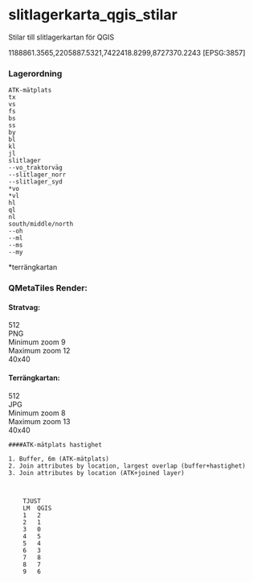 # slitlagerkarta_qgis_stilar

Stilar till slitlagerkartan för QGIS

1188861.3565,2205887.5321,7422418.8299,8727370.2243 [EPSG:3857]

### Lagerordning
	ATK-mätplats
	tx  
	vs  
	fs  
	bs  
	ss  
	by  
	bl  
	kl  
	jl  
	slitlager  
	--vo_traktorväg  
	--slitlager_norr  
	--slitlager_syd    
	*vo  
	*vl  
	hl  
	ql  
	nl  
	south/middle/north
	--oh  
	--ml  
	--ms  
	--my  

*terrängkartan

### QMetaTiles Render:

#### Stratvag:
512  
PNG  
Minimum zoom 9  
Maximum zoom 12  
40x40  

#### Terrängkartan:
512  
JPG  
Minimum zoom 8  
Maximum zoom 13  
40x40  

	####ATK-mätplats hastighet
	
	1. Buffer, 6m (ATK-mätplats)    
	2. Join attributes by location, largest overlap (buffer+hastighet)  
	3. Join attributes by location (ATK+joined layer)



		TJUST						
		LM	QGIS					
		1	2					
		2	1					
		3	0					
		4	5					
		5	4					
		6	3					
		7	8					
		8	7					
		9	6					
